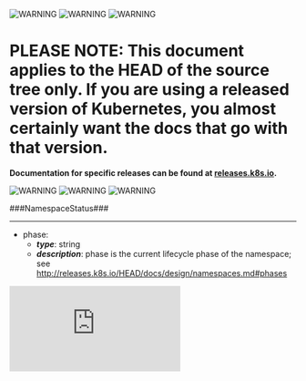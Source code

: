 <!-- BEGIN MUNGE: UNVERSIONED_WARNING -->

<!-- BEGIN STRIP_FOR_RELEASE -->

![WARNING](http://kubernetes.io/img/warning.png)
![WARNING](http://kubernetes.io/img/warning.png)
![WARNING](http://kubernetes.io/img/warning.png)

<h1>PLEASE NOTE: This document applies to the HEAD of the source
tree only. If you are using a released version of Kubernetes, you almost
certainly want the docs that go with that version.</h1>

<strong>Documentation for specific releases can be found at
[releases.k8s.io](http://releases.k8s.io).</strong>

![WARNING](http://kubernetes.io/img/warning.png)
![WARNING](http://kubernetes.io/img/warning.png)
![WARNING](http://kubernetes.io/img/warning.png)

<!-- END STRIP_FOR_RELEASE -->

<!-- END MUNGE: UNVERSIONED_WARNING -->
###NamespaceStatus###

---
* phase: 
  * **_type_**: string
  * **_description_**: phase is the current lifecycle phase of the namespace; see http://releases.k8s.io/HEAD/docs/design/namespaces.md#phases


<!-- BEGIN MUNGE: GENERATED_ANALYTICS -->
[![Analytics](https://kubernetes-site.appspot.com/UA-36037335-10/GitHub/docs/api-types/v1/NamespaceStatus.md?pixel)]()
<!-- END MUNGE: GENERATED_ANALYTICS -->
